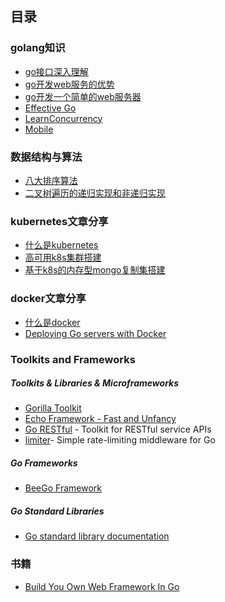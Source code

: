 ## 目录
### golang知识
- [go接口深入理解](golang/golang接口.md)
- [go开发web服务的优势](golang/go开发web服务的优势.md)
- [go开发一个简单的web服务器](golang/simpleWebApp.md)
- [Effective Go](https://golang.org/doc/effective_go.html#concurrency)
- [LearnConcurrency](https://github.com/golang/go/wiki/LearnConcurrency)
- [Mobile](https://github.com/golang/go/wiki/Mobile)

### 数据结构与算法
- [八大排序算法](algorithm/八大排序算法.md)
- [二叉树遍历的递归实现和非递归实现](algorithm/二叉树的递归与非递归实现.md)

### kubernetes文章分享
- [什么是kubernetes](http://doc.kubernetes.cn/docs/whatisk8s/)
- [高可用k8s集群搭建](https://github.com/knightFly/knightFly-blogs/issues/1)
- [基于k8s的内存型mongo复制集搭建](https://github.com/knightFly/knightFly-blogs/issues/2)

### docker文章分享
- [什么是docker](https://docs.docker.com/engine/understanding-docker/)
- [Deploying Go servers with Docker](https://blog.golang.org/docker)

### Toolkits and Frameworks
##### Toolkits & Libraries & Microframeworks
- [Gorilla Toolkit](http://www.gorillatoolkit.org/)
- [Echo Framework - Fast and Unfancy](https://echo.labstack.com/)
- [Go RESTful](https://github.com/emicklei/go-restful) - Toolkit for RESTful service APIs
- [limiter](https://github.com/ulule/limiter)- Simple rate-limiting middleware for Go

##### Go Frameworks
- [BeeGo Framework](https://beego.me/)

##### Go Standard Libraries
- [Go standard library documentation](https://golang.org/pkg/)

### 书籍
- [Build You Own Web Framework In Go](https://www.nicolasmerouze.com/build-web-framework-golang/)
